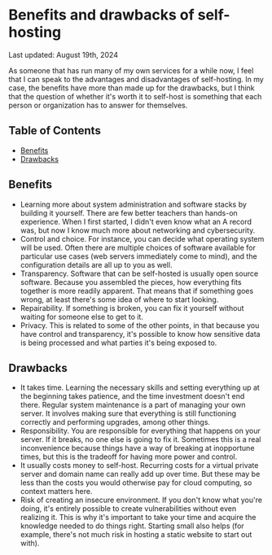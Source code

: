 # Benefits and drawbacks of self-hosting

Last updated: August 19th, 2024

As someone that has run many of my own services for a while now, I feel
that I can speak to the advantages and disadvantages of self-hosting. In
my case, the benefits have more than made up for the drawbacks, but I
think that the question of whether it's worth it to self-host is
something that each person or organization has to answer for themselves.

## Table of Contents

<!-- mtoc-start -->

- [Benefits](#benefits)
- [Drawbacks](#drawbacks)

<!-- mtoc-end -->

## Benefits

- Learning more about system administration and software stacks by
  building it yourself. There are few better teachers than hands-on
  experience. When I first started, I didn't even know what an A record
  was, but now I know much more about networking and cybersecurity.
- Control and choice. For instance, you can decide what operating system
  will be used. Often there are multiple choices of software available
  for particular use cases (web servers immediately come to mind), and
  the configuration details are all up to you as well.
- Transparency. Software that can be self-hosted is usually open source
  software. Because you assembled the pieces, how everything fits
  together is more readily apparent. That means that if something goes
  wrong, at least there's some idea of where to start looking.
- Repairability. If something is broken, you can fix it yourself without
  waiting for someone else to get to it.
- Privacy. This is related to some of the other points, in that because
  you have control and transparency, it's possible to know how sensitive
  data is being processed and what parties it's being exposed to.

## Drawbacks

- It takes time. Learning the necessary skills and setting everything up
  at the beginning takes patience, and the time investment doesn't end
  there. Regular system maintenance is a part of managing your own
  server. It involves making sure that everything is still functioning
  correctly and performing upgrades, among other things.
- Responsibility. You are responsible for everything that happens on
  your server. If it breaks, no one else is going to fix it. Sometimes
  this is a real inconvenience because things have a way of breaking at
  inopportune times, but this is the tradeoff for having more power and
  control.
- It usually costs money to self-host. Recurring costs for a virtual
  private server and domain name can really add up over time. But these
  may be less than the costs you would otherwise pay for cloud
  computing, so context matters here.
- Risk of creating an insecure environment. If you don't know what
  you're doing, it's entirely possible to create vulnerabilities without
  even realizing it. This is why it's important to take your time and
  acquire the knowledge needed to do things right. Starting small also
  helps (for example, there's not much risk in hosting a static website
  to start out with).
